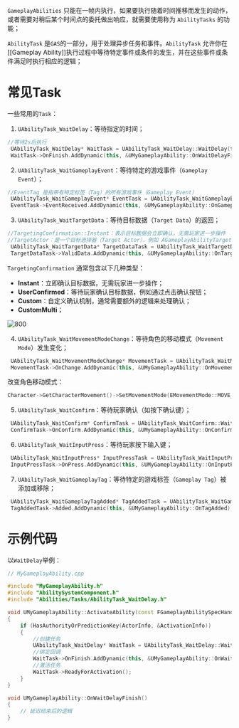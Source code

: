 `GameplayAbilities` 只能在一帧内执行，如果要执行随着时间推移而发生的动作，或者需要对稍后某个时间点的委托做出响应，就需要使用称为 `AbilityTasks` 的功能；

`AbilityTask` 是`GAS`的一部分，用于处理异步任务和事件。`AbilityTask` 允许你在[[Gameplay Ability]]执行过程中等待特定事件或条件的发生，并在这些事件或条件满足时执行相应的逻辑；

# 常见Task

一些常用的`Task`：

1. `UAbilityTask_WaitDelay`：等待指定的时间；

```cpp
//等待2s后执行
 UAbilityTask_WaitDelay* WaitTask = UAbilityTask_WaitDelay::WaitDelay(this, 2.0f);
 WaitTask->OnFinish.AddDynamic(this, &UMyGameplayAbility::OnWaitDelayFinish);
```

2. `UAbilityTask_WaitGameplayEvent`：等待特定的游戏事件（`Gameplay Event`）；

```cpp
//EventTag 是指带有特定标签（Tag）的所有游戏事件（Gameplay Event）
 UAbilityTask_WaitGameplayEvent* EventTask = UAbilityTask_WaitGameplayEvent::WaitGameplayEvent(this, EventTag);
 EventTask->EventReceived.AddDynamic(this, &UMyGameplayAbility::OnGameplayEventReceived);
```

3. `UAbilityTask_WaitTargetData`：等待目标数据（`Target Data`）的返回；

```cpp
//TargetingConfirmation::Instant：表示目标数据会立即确认，无需玩家进一步操作
//TargetActor：是一个目标选择器（Target Actor），例如 AGameplayAbilityTargetActor_Radius，用于选择目标数据
 UAbilityTask_WaitTargetData* TargetDataTask = UAbilityTask_WaitTargetData::WaitTargetData(this, TargetingConfirmation::Instant, TargetActor);
 TargetDataTask->ValidData.AddDynamic(this, &UMyGameplayAbility::OnTargetDataReceived);
```

`TargetingConfirmation` 通常包含以下几种类型：
- **Instant**：立即确认目标数据，无需玩家进一步操作；
- **UserConfirmed**：等待玩家确认目标数据，例如通过点击确认按钮；
- **Custom**：自定义确认机制，通常需要额外的逻辑来处理确认；
- **CustomMulti**；

![800](https://pic-1315225359.cos.ap-shanghai.myqcloud.com/20240721023723.png)

4. `UAbilityTask_WaitMovementModeChange`：等待角色的移动模式（`Movement Mode`）发生变化；

```cpp
 UAbilityTask_WaitMovementModeChange* MovementTask = UAbilityTask_WaitMovementModeChange::CreateWaitMovementModeChange(this, EMovementMode::MOVE_Flying);
 MovementTask->OnChange.AddDynamic(this, &UMyGameplayAbility::OnMovementModeChanged);
```

改变角色移动模式：
```cpp
Character->GetCharacterMovement()->SetMovementMode(EMovementMode::MOVE_Walking);
```

5. `UAbilityTask_WaitConfirm`：等待玩家确认（如按下确认键）；

```cpp
 UAbilityTask_WaitConfirm* ConfirmTask = UAbilityTask_WaitConfirm::WaitConfirm(this);
 ConfirmTask->OnConfirm.AddDynamic(this, &UMyGameplayAbility::OnConfirm);
```

6. `UAbilityTask_WaitInputPress`：等待玩家按下输入键；

```cpp
 UAbilityTask_WaitInputPress* InputPressTask = UAbilityTask_WaitInputPress::WaitInputPress(this, true);
 InputPressTask->OnPress.AddDynamic(this, &UMyGameplayAbility::OnInputPress);
```

7. `UAbilityTask_WaitGameplayTag`：等待特定的游戏标签（`Gameplay Tag`）被添加或移除；

```cpp
 UAbilityTask_WaitGameplayTagAdded* TagAddedTask = UAbilityTask_WaitGameplayTagAdded::WaitGameplayTagAdd(this, Tag);
 TagAddedTask->Added.AddDynamic(this, &UMyGameplayAbility::OnTagAdded);
```

# 示例代码

以`WaitDelay`举例：

```cpp
// MyGameplayAbility.cpp

#include "MyGameplayAbility.h"
#include "AbilitySystemComponent.h"
#include "Abilities/Tasks/AbilityTask_WaitDelay.h"

void UMyGameplayAbility::ActivateAbility(const FGameplayAbilitySpecHandle Handle, const FGameplayAbilityActorInfo* ActorInfo, const FGameplayAbilityActivationInfo ActivationInfo, const FGameplayEventData* TriggerEventData)
{
    if (HasAuthorityOrPredictionKey(ActorInfo, &ActivationInfo))
    {
	    //创建任务
        UAbilityTask_WaitDelay* WaitTask = UAbilityTask_WaitDelay::WaitDelay(this, 2.0f);
        //绑定回调
        WaitTask->OnFinish.AddDynamic(this, &UMyGameplayAbility::OnWaitDelayFinish);
        //激活任务
        WaitTask->ReadyForActivation();
    }
}

void UMyGameplayAbility::OnWaitDelayFinish()
{
    // 延迟结束后的逻辑
}
```